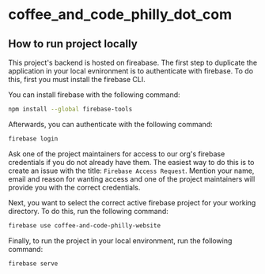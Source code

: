 # coffee_and_code_philly_dot_com

## How to run project locally

This project's backend is hosted on fireabase. The first step to duplicate the application in your local evnironment is to authenticate with firebase. To do this, first you must install the firebase CLI.

You can install firebase with the following command:

```sh
npm install --global firebase-tools
```

Afterwards, you can authenticate with the following command:

```sh
firebase login
```

Ask one of the project maintainers for access to our org's firebase credentials if you do not already have them. The easiest way to do this is to create an issue with the title: `Firebase Access Request`. Mention your name, email and reason for wanting access and one of the project maintainers will provide you with the correct credentials.

Next, you want to select the correct active firebase project for your working directory. To do this, run the following command:

```sh
firebase use coffee-and-code-philly-website
```

Finally, to run the project in your local environment, run the following command:

```sh
firebase serve
```
